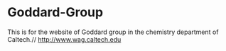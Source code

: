 # Goddard-Group
This is for the website of Goddard group in the chemistry department of Caltech.//
http://www.wag.caltech.edu
